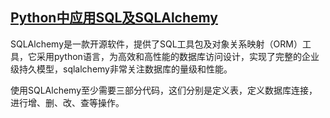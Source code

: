 ## [Python中应用SQL及SQLAlchemy](https://www.cnblogs.com/huangxm/p/6295102.html) 

SQLAlchemy是一款开源软件，提供了SQL工具包及对象关系映射（ORM）工具，它采用python语言，为高效和高性能的数据库访问设计，实现了完整的企业级持久模型，sqlalchemy非常关注数据库的量级和性能。

使用SQLAlchemy至少需要三部分代码，这们分别是定义表，定义数据库连接，进行增、删、改、查等操作。

